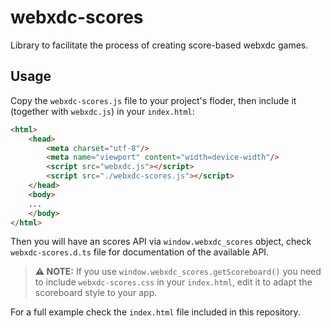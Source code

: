 # webxdc-scores

Library to facilitate the process of creating score-based webxdc games.

## Usage

Copy the `webxdc-scores.js` file to your project's floder, then include it (together with `webxdc.js`) in your `index.html`:

```html
<html>
    <head>
        <meta charset="utf-8"/>
        <meta name="viewport" content="width=device-width"/>
        <script src="webxdc.js"></script>
        <script src="./webxdc-scores.js"></script>
    </head>
    <body>
    ...
    </body>
</html>
```

Then you will have an scores API via `window.webxdc_scores` object, check `webxdc-scores.d.ts` file for documentation of the available API.

> **⚠️ NOTE:** If you use `window.webxdc_scores.getScoreboard()` you need to include `webxdc-scores.css` in your `index.html`, edit it to adapt the scoreboard style to your app.
 
For a full example check the `index.html` file included in this repository.
